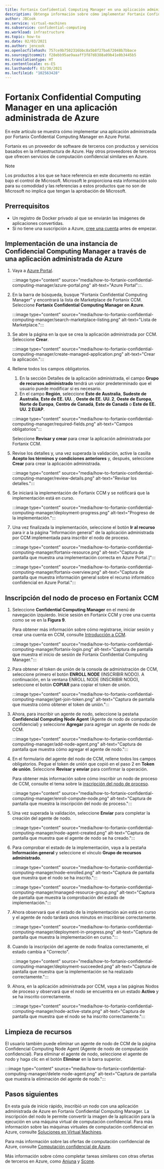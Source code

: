 ```yaml
---
title: Fortanix Confidential Computing Manager en una aplicación administrada de Azure
description: Obtenga información sobre cómo implementar Fortanix Confidential Computing Manager (CCM) en una aplicación administrada en Azure Portal.
author: JBCook
ms.service: virtual-machines
ms.subservice: confidential-computing
ms.workload: infrastructure
ms.topic: how-to
ms.date: 02/03/2021
ms.author: jencook
ms.openlocfilehash: 757ce9b7502316bbc8a5b8f27ba672048b7bbace
ms.sourcegitcommit: f28ebb95ae9aaaff3f87d8388a09b41e0b3445b5
ms.translationtype: HT
ms.contentlocale: es-ES
ms.lasthandoff: 03/30/2021
ms.locfileid: "102563428"
---
```

# <a name="fortanix-confidential-computing-manager-in-an-azure-managed-application"></a>Fortanix Confidential Computing Manager en una aplicación administrada de Azure

En este artículo se muestra cómo implementar una aplicación administrada por Fortanix Confidential Computing Manager en Azure Portal.

Fortanix es un proveedor de software de terceros con productos y servicios basados en la infraestructura de Azure. Hay otros proveedores de terceros que ofrecen servicios de computación confidencial similares en Azure.

> [!NOTE]
>Los productos a los que se hace referencia en este documento no están bajo el control de Microsoft. Microsoft le proporciona esta información solo para su comodidad y las referencias a estos productos que no son de Microsoft no implica que tengan la aprobación de Microsoft.

## <a name="prerequisites"></a>Prerrequisitos

- Un registro de Docker privado al que se enviarán las imágenes de aplicaciones convertidas.
- Si no tiene una suscripción a Azure, [cree una cuenta](https://azure.microsoft.com/pricing/purchase-options/pay-as-you-go/) antes de empezar.

## <a name="deploy-a-confidential-computing-manager-through-an-azure-managed-application"></a>Implementación de una instancia de Confidencial Computing Manager a través de una aplicación administrada de Azure

1. Vaya a [Azure Portal](https://portal.azure.com/).

    :::image type="content" source="media/how-to-fortanix-confidential-computing-manager/azure-portal.png" alt-text="Azure Portal":::.

2. En la barra de búsqueda, busque "Fortanix Confidential Computing Manager" y encontrará la lista de Marketplace de Fortanix CCM. Seleccione **Fortanix Confidential Computing Manager on Azure**.

    :::image type="content" source="media/how-to-fortanix-confidential-computing-manager/search-marketplace-listing.png" alt-text="Lista de Marketplace.":::

3. Se abre la página en la que se crea la aplicación administrada por CCM. Seleccione **Crear**.

    :::image type="content" source="media/how-to-fortanix-confidential-computing-manager/create-managed-application.png" alt-text="Crear la aplicación.":::

4. Rellene todos los campos obligatorios.
   1. En la sección Detalles de la aplicación administrada, el campo **Grupo de recursos administrado** tendrá un valor predeterminado que el usuario puede modificar si es necesario.
   2. En el campo **Región**, seleccione **Este de Australia**, **Sudeste de Australia**, **Este de EE. UU.** , **Oeste de EE. UU. 2**, **Oeste de Europa**, **Norte de Europa**, **Centro de Canadá**, **Este de Canadá** o **Este de EE. UU. 2 EUAP**.

   :::image type="content" source="media/how-to-fortanix-confidential-computing-manager/required-fields.png" alt-text="Campos obligatorios":::

   Seleccione **Revisar y crear** para crear la aplicación administrada por Fortanix CCM.

5. Revise los detalles y, una vez superada la validación, active la casilla **Acepto los términos y condiciones anteriores** y, después, seleccione **Crear** para crear la aplicación administrada.

   :::image type="content" source="media/how-to-fortanix-confidential-computing-manager/review-details.png" alt-text="Revisar los detalles.":::

6. Se iniciará la implementación de Fortanix CCM y se notificará que la implementación está en curso.

   :::image type="content" source="media/how-to-fortanix-confidential-computing-manager/deployment-progress.png" alt-text="Progreso de la implementación.":::

7. Una vez finalizada la implementación, seleccione el botón **Ir al recurso** para ir a la página "Información general" de la aplicación administrada por CCM implementada para inscribir el nodo de proceso.

   :::image type="content" source="media/how-to-fortanix-confidential-computing-manager/fortanix-resource.png" alt-text="Captura de pantalla que muestra una implementación correcta en Azure Portal.]":::

   :::image type="content" source="media/how-to-fortanix-confidential-computing-manager/fortanix-overview.png" alt-text="Captura de pantalla que muestra información general sobre el recurso informático confidencial en Azure Portal.":::

## <a name="enroll-the-compute-node-in-fortanix-ccm"></a>Inscripción del nodo de proceso en Fortanix CCM

1. Seleccione **Confidential Computing Manager** en el menú de navegación izquierdo. Inicie sesión en Fortanix CCM y cree una cuenta como se ve en la **Figura 9**.

    Para obtener más información sobre cómo registrarse, iniciar sesión y crear una cuenta en CCM, consulte [Introducción a CCM](https://support.fortanix.com/hc/en-us/articles/360034373551-User-s-Guide-Logging-in).
    
    :::image type="content" source="media/how-to-fortanix-confidential-computing-manager/fortanix-login.png" alt-text="Captura de pantalla que muestra el inicio de sesión de Fortanix Confidential Computing Manager.":::
    
2. Para obtener el token de unión de la consola de administración de CCM, seleccione primero el botón **ENROLL NODE** (INSCRIBIR NODO). A continuación, en la ventana ENROLL NODE (INSCRIBIR NODO), seleccione el botón **COPIAR** para copiar el token de unión.

    :::image type="content" source="media/how-to-fortanix-confidential-computing-manager/get-join-token.png" alt-text="Captura de pantalla que muestra cómo obtener el token de unión.":::

3. Ahora, para inscribir un agente de nodo, seleccione la pestaña **Confidencial Computing Node Agent** (Agente de nodo de computación confidencial) y seleccione **Agregar** para agregar un agente de nodo de CCM.

    :::image type="content" source="media/how-to-fortanix-confidential-computing-manager/add-node-agent.png" alt-text="Captura de pantalla que muestra cómo agregar el agente de nodo.":::

4.  En el formulario del agente del nodo de CCM, rellene todos los campos obligatorios. Pegue el token de unión que copió en el paso 2 en **Token de unión**. Seleccione **Revisar y enviar** para confirmar la operación.

    Para obtener más información sobre cómo inscribir un nodo de proceso de CCM, consulte el tema sobre la [inscripción del nodo de proceso](https://support.fortanix.com/hc/en-us/articles/360043085652-User-s-Guide-Compute-Nodes).
    
    :::image type="content" source="media/how-to-fortanix-confidential-computing-manager/enroll-compute-node.png" alt-text="Captura de pantalla que muestra la inscripción del nodo de proceso.":::
    
5. Una vez superada la validación, seleccione **Enviar** para completar la creación del agente de nodo.

    :::image type="content" source="media/how-to-fortanix-confidential-computing-manager/node-agent-created.png" alt-text="Captura de pantalla que muestra que el agente de nodo se ha creado.":::

6. Para comprobar el estado de la implementación, vaya a la pestaña **Información general** y seleccione el vínculo **Grupo de recursos administrado**.

    :::image type="content" source="media/how-to-fortanix-confidential-computing-manager/node-enrolled.png" alt-text="Captura de pantalla que muestra que el nodo se ha inscrito.":::
    
    :::image type="content" source="media/how-to-fortanix-confidential-computing-manager/managed-resource-group.png" alt-text="Captura de pantalla que muestra la comprobación del estado de implementación.":::

7. Ahora observará que el estado de la implementación aún está en curso y el agente de nodo tardará unos minutos en inscribirse correctamente.

    :::image type="content" source="media/how-to-fortanix-confidential-computing-manager/deployment-in-progress.png" alt-text="Captura de pantalla que muestra la implementación en curso.":::

8. Cuando la inscripción del agente de nodo finaliza correctamente, el estado cambia a "Correcto".

    :::image type="content" source="media/how-to-fortanix-confidential-computing-manager/deployment-succeeded.png" alt-text="Captura de pantalla que muestra que la implementación se ha realizado correctamente.":::

9. Ahora, en la aplicación administrada por CCM, vaya a las páginas Nodos de proceso y observará que el nodo se encuentra en un estado **Activo** y se ha inscrito correctamente.

    :::image type="content" source="media/how-to-fortanix-confidential-computing-manager/node-active-state.png" alt-text="Captura de pantalla que muestra que el nodo se ha inscrito correctamente.":::

## <a name="clean-up-resources"></a>Limpieza de recursos

El usuario también puede eliminar un agente de nodo de CCM de la página Confidencial Computing Node Agent (Agente de nodo de computación confidencial). Para eliminar el agente de nodo, seleccione el agente de nodo y haga clic en el botón **Eliminar** en la barra superior.

:::image type="content" source="media/how-to-fortanix-confidential-computing-manager/delete-node-agent.png" alt-text="Captura de pantalla que muestra la eliminación del agente de nodo.":::

## <a name="next-steps"></a>Pasos siguientes

En esta guía de inicio rápido, inscribió un nodo con una aplicación administrada de Azure en Fortanix Confidential Computing Manager. La inscripción del nodo le permite convertir la imagen de la aplicación para la ejecución en una máquina virtual de computación confidencial. Para más información sobre las máquinas virtuales de computación confidencial en Azure, consulte [Soluciones en Virtual Machines](virtual-machine-solutions.md).

Para más información sobre las ofertas de computación confidencial de Azure, consulte [Computación confidencial de Azure](overview.md).

Más información sobre cómo completar tareas similares con otras ofertas de terceros en Azure, como [Anjuna](https://azuremarketplace.microsoft.com/marketplace/apps/anjuna-5229812.aee-az-v1) y [Scone](https://sconedocs.github.io).

